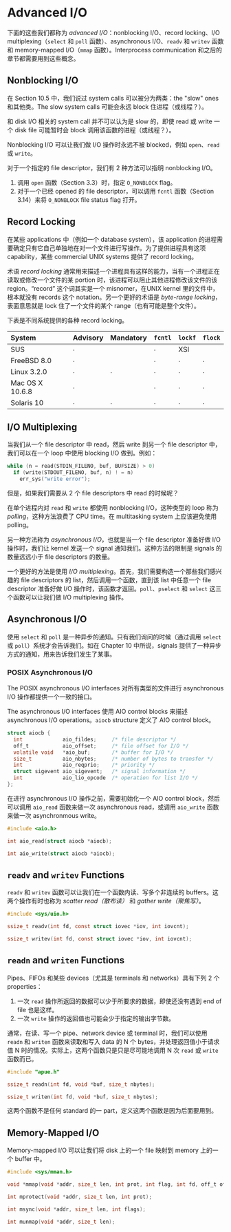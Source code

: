 # Advanced I/O

下面的这些我们都称为 *advanced I/O*：nonblocking I/O、record locking、I/O multiplexing（`select` 和 `poll` 函数）、asynchronous I/O、`readv` 和 `writev` 函数和 memory-mapped I/O（`mmap` 函数）。Interprocess communication 和之后的章节都需要用到这些概念。

## Nonblocking I/O

在 Section 10.5 中，我们说过 system calls 可以被分为两类：the "slow" ones 和其他类。The slow system calls 可能会永远 block 住进程（或线程？）。

和 disk I/O 相关的 system call 并不可以认为是 slow 的，即使 read 或 write 一个 disk file 可能暂时会 block 调用该函数的进程（或线程？）。

Nonblocking I/O 可以让我们做 I/O 操作时永远不被 blocked，例如 `open`、`read` 或 `write`。

对于一个指定的 file descriptor，我们有 2 种方法可以指明 nonblocking I/O。

1. 调用 `open` 函数（Section 3.3）时，指定 `O_NONBLOCK` flag。
2. 对于一个已经 opened 的 file descriptor，可以调用 `fcntl` 函数（Section 3.14）来将 `O_NONBLOCK` file status flag 打开。

## Record Locking

在某些 applications 中（例如一个 database system），该 application 的进程需要确定只有它自己单独地在对一个文件进行写操作。为了提供进程具有这项 capability，某些 commercial UNIX systems 提供了 record locking。

术语 *record locking* 通常用来描述一个进程具有这样的能力，当有一个进程正在读取或修改一个文件的某 portion 时，该进程可以阻止其他进程修改该文件的该 region。“record” 这个词其实是一个 misnomer，在UNIX kernel 里的文件中，根本就没有 records 这个 notation。另一个更好的术语是 *byte-range locking*，表面意思就是 lock 住了一个文件的某个 range（也有可能是整个文件）。

下表是不同系统提供的各种 record locking。

|System          |Advisory|Mandatory|`fcntl`|`lockf`|`flock`|
|:---------------|:-------|:--------|:------|:------|:------|
|SUS             |    ∙   |         |    ∙  |  XSI  |       |
|FreeBSD 8.0     |    ∙   |         |    ∙  |  ∙    |   ∙   |
|Linux 3.2.0     |    ∙   |    ∙    |    ∙  |  ∙    |   ∙   |
|Mac OS X 10.6.8 |    ∙   |         |    ∙  |  ∙    |   ∙   |
|Solaris 10      |    ∙   |    ∙    |    ∙  |  ∙    |   ∙   |

## I/O Multiplexing

当我们从一个 file descriptor 中 read，然后 write 到另一个 file descriptor 中，我们可以在一个 loop 中使用 blocking I/O 做到。例如：

```c
while (n = read(STDIN_FILENO, buf, BUFSIZE) > 0)
  if (write(STDOUT_FILENO, buf, n) ! = n)
    err_sys("write error");
```

但是，如果我们需要从 2 个 file descriptors 中 read 的时候呢？

在单个进程内对 `read` 和 `write` 都使用 nonblocking I/O，这种类型的 loop 称为 *polling*，这种方法浪费了 CPU time。在 multitasking system 上应该避免使用 polling。

另一种方法称为 *asynchronous I/O*，也就是当一个 file descriptor 准备好做 I/O 操作时，我们让 kernel 发送一个 signal 通知我们。这种方法的限制是 signals 的数量远远小于 file descriptors 的数量。

一个更好的方法是使用 *I/O multiplexing*。首先，我们需要构造一个那些我们感兴趣的 file descriptors 的 list，然后调用一个函数，直到该 list 中任意一个 file descriptor 准备好做 I/O 操作时，该函数才返回。`poll`、`pselect` 和 `select` 这三个函数可以让我们做 I/O multiplexing 操作。

## Asynchronous I/O

使用 `select` 和 `poll` 是一种异步的通知。只有我们询问的时候（通过调用 `select` 或 `poll`）系统才会告诉我们。如在 Chapter 10 中所说，signals 提供了一种异步方式的通知，用来告诉我们发生了某事。

### POSIX Asynchronous I/O

The POSIX asynchronous I/O interfaces 对所有类型的文件进行 asynchronous I/O 操作都提供一个一致的接口。

The asynchronous I/O interfaces 使用 AIO control blocks 来描述 asynchronous I/O operations。`aiocb` structure 定义了 AIO control block。

```c
struct aiocb {
  int             aio_fildes;     /* file descriptor */
  off_t           aio_offset;     /* file offset for I/O */
  volatile void   *aio_buf;       /* buffer for I/O */
  size_t          aio_nbytes;     /* number of bytes to transfer */
  int             aio_reqprio;    /* priority */
  struct sigevent aio_sigevent;   /* signal information */
  int             aio_lio_opcode  /* operation for list I/O */
};
```

在进行 asynchronous I/O 操作之前，需要初始化一个 AIO control block，然后可以调用 `aio_read` 函数来做一次 asynchronous read，或调用 `aio_write` 函数来做一次 asynchronmous write。

```c
#include <aio.h>

int aio_read(struct aiocb *aiocb);

int aio_write(struct aiocb *aiocb);
```

## `readv` and `writev` Functions

`readv` 和 `writev` 函数可以让我们在一个函数内读、写多个非连续的 buffers。这两个操作有时也称为 *scatter read（散布读）* 和 *gather write（聚焦写）*。

```c
#include <sys/uio.h>

ssize_t readv(int fd, const struct iovec *iov, int iovcnt);

ssize_t writev(int fd, const struct iovec *iov, int iovcnt);
```

## `readn` and `writen` Functions

Pipes、FIFOs 和某些 devices（尤其是 terminals 和 networks）具有下列 2 个 properties：

1. 一次 `read` 操作所返回的数据可以少于所要求的数据，即使还没有遇到 end of file 也是这样。
2. 一次 `write` 操作的返回值也可能会少于指定的输出字节数。

通常，在读、写一个 pipe、network device 或 terminal 时，我们可以使用 `readn` 和 `writen` 函数来读取和写入 data 的 N 个 bytes，并处理返回值小于请求值 N 时的情况。实际上，这两个函数只是只是尽可能地调用 N 次 `read` 或 `write` 函数而已。

```c
#include "apue.h"

ssize_t readn(int fd, void *buf, size_t nbytes);

ssize_t writen(int fd, void *buf, size_t nbytes);
```

这两个函数不是任何 standard 的一 part，定义这两个函数是因为后面要用到。

## Memory-Mapped I/O

Memory-mapped I/O 可以让我们将 disk 上的一个 file 映射到 memory 上的一个 buffer 中。

```c
#include <sys/mman.h>

void *mmap(void *addr, size_t len, int prot, int flag, int fd, off_t off);

int mprotect(void *addr, size_t len, int prot);

int msync(void *addr, size_t len, int flags);

int munmap(void *addr, size_t len);
```
